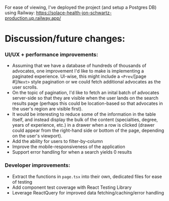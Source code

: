 For ease of viewing, I've deployed the project (and setup a Postgres DB) using Railway: https://solace-health-jon-schwartz-production.up.railway.app/

# Discussion/future changes:
### UI/UX + performance improvements:
- Assuming that we have a database of hundreds of thousands of advocates, one improvement I'd like to make is implementing a paginated experience. UI-wise, this might include a `<Prev`/[page #]/`Next>` style pagination or we could fetch additional advocates as the user scrolls.
- On the topic of pagination, I'd like to fetch an inital batch of advocates server-side so that they are visible when the user lands on the search results page (perhaps this could be location-based so that advocates in the user's region are visible first).
- It would be interesting to reduce some of the information in the table itself, and instead display the bulk of the content (specialties, degree, years of experience, etc.) in a drawer when a row is clicked (drawer could appear from the right-hand side or bottom of the page, depending on the user's viewport).
- Add the ability for users to filter-by-column
- Improve the mobile-responsiveness of the application
- Support error handling for when a search yields 0 results

### Developer improvements:
- Extract the functions in `page.tsx` into their own, dedicated files for ease of testing
- Add component test coverage with React Testing Library
- Leverage ReactQuery for improved data fetching/caching/error handling
‍

